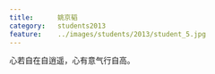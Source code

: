 ```yaml
---
title:		姚京韬
category:	students2013
feature:	../images/students/2013/student_5.jpg
---
```

心若自在自逍遥，心有意气行自高。


